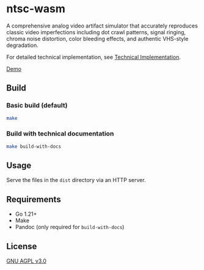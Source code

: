 # ntsc-wasm

A comprehensive analog video artifact simulator that accurately reproduces classic video imperfections including dot crawl patterns, signal ringing, chroma noise distortion, color bleeding effects, and authentic VHS-style degradation.

For detailed technical implementation, see [Technical Implementation](docs/technical-implementation.md).

[Demo](https://artifact.noxylva.org/)

## Build

### Basic build (default)

```bash
make
```

### Build with technical documentation

```bash
make build-with-docs
```

## Usage

Serve the files in the `dist` directory via an HTTP server.

## Requirements

- Go 1.21+
- Make
- Pandoc (only required for `build-with-docs`)

## License

[GNU AGPL v3.0](LICENSE)